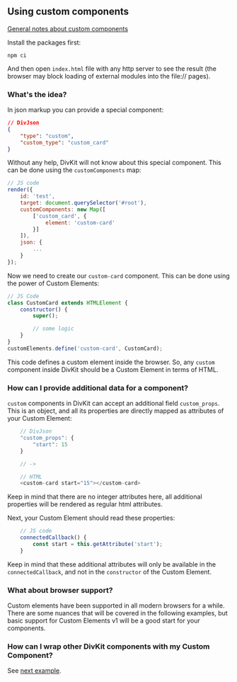 ## Using custom components

[General notes about custom components](../../divkit/README.md#customComponents)

Install the packages first:

```
npm ci
```

And then open `index.html` file with any http server to see the result (the browser may block loading  of external modules into the file:// pages).

### What's the idea?

In json markup you can provide a special component:

```json
// DivJson
{
    "type": "custom",
    "custom_type": "custom_card"
}
```

Without any help, DivKit will not know about this special component. This can be done using the `customComponents` map:

```js
// JS code
render({
    id: 'test',
    target: document.querySelector('#root'),
    customComponents: new Map([
        ['custom_card', {
            element: 'custom-card'
        }]
    ]),
    json: {
        ...
    }
});
```

Now we need to create our `custom-card` component. This can be done using the power of Custom Elements:

```js
// JS Code
class CustomCard extends HTMLElement {
    constructor() {
        super();

        // some logic
    }
}
customElements.define('custom-card', CustomCard);
```

This code defines a custom element inside the browser. So, any `custom` component inside DivKit should be a Custom Element in terms of HTML.

### How can I provide additional data for a component?

`custom` components in DivKit can accept an additional field `custom_props`. This is an object, and all its properties are directly mapped as attributes of your Custom Element:

```js
    // DivJson
    "custom_props": {
        "start": 15
    }

    // ->

    // HTML
    <custom-card start="15"></custom-card>
```

Keep in mind that there are no integer attributes here, all additional properties will be rendered as regular html attributes.

Next, your Custom Element should read these properties:

```js
    // JS code
    connectedCallback() {
        const start = this.getAttribute('start');
    }
```

Keep in mind that these additional attributes will only be available in the `connectedCallback`, and not in the `constructor` of the Custom Element.

### What about browser support?

Custom elements have been supported in all modern browsers for a while. There are some nuances that will be covered in the following examples, but basic support for Custom Elements v1 will be a good start for your components.

### How can I wrap other DivKit components with my Custom Component?

See [next example](../custom-container).
